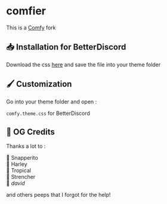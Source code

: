 # comfier

This is a [Comfy](https://github.com/NYRI4/Comfy) fork

## 📥 Installation for BetterDiscord

Download the css [here](https://github.com/hinryd/comfier-theme/blob/master/betterdiscord/comfy.theme.css) and save the file into your theme folder

## 🖌️ Customization
Go into your theme folder and open :

`comfy.theme.css` for BetterDiscord

## 📜 OG Credits

Thanks a lot to :

🎨 Snapperito <br>
🐶 Harley <br>
🌴 Tropical <br>
🥨 Strencher <br>
💾 _david_

and others peeps that I forgot for the help!
